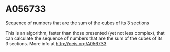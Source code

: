 # A056733
Sequence of numbers that are the sum of the cubes of its 3 sections

This is an algorithm, faster than those presented (yet not less complex), that can calculate the sequence of numbers that are the sum of the cubes of its 3 sections.
More info at http://oeis.org/A056733.
